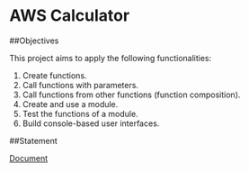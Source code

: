 # AWS Calculator

##Objectives

This project aims to apply the following functionalities:

1. Create functions.
2. Call functions with parameters.
3. Call functions from other functions (function composition).
4. Create and use a module.
5. Test the functions of a module.
6. Build console-based user interfaces.

##Statement

[Document](https://github.com/Introduction-to-Programming-with-Python/AWS-Calculator/blob/main/Statement.pdf)
